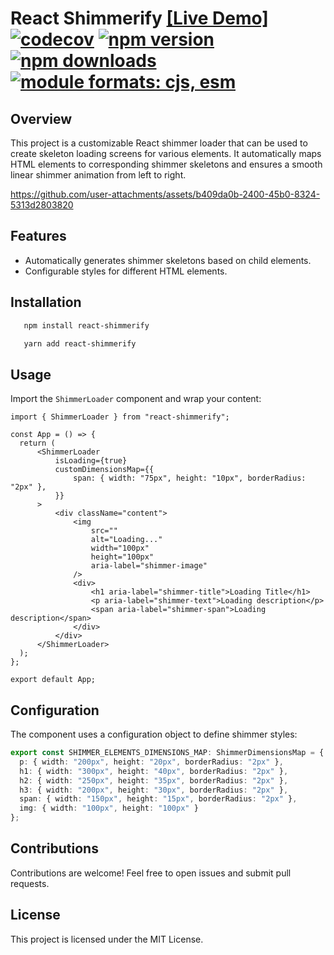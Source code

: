 # React Shimmerify [[Live Demo]](https://react-shimmerify.netlify.app) [![codecov](https://codecov.io/gh/pritishvaidya/react-shimmerify/branch/master/graph/badge.svg?token=NFC4YGNEJX)](https://codecov.io/gh/pritishvaidya/react-shimmerify) [![npm version](https://badge.fury.io/js/react-shimmerify.svg)](https://badge.fury.io/js/react-shimmerify) [![npm downloads](https://img.shields.io/npm/dt/react-shimmerify.svg)](https://npm-stat.com/charts.html?package=react-shimmerify) <a href="https://github.com/pritishvaidya/react-shimmerify/blob/master/README.md"><img src="https://img.shields.io/badge/module%20formats-cjs%2C%20esm-green.svg" alt="module formats: cjs, esm"></a>

## Overview

This project is a customizable React shimmer loader that can be used to create skeleton loading screens for various elements. It automatically maps HTML elements to corresponding shimmer skeletons and ensures a smooth linear shimmer animation from left to right.


https://github.com/user-attachments/assets/b409da0b-2400-45b0-8324-5313d2803820


## Features

- Automatically generates shimmer skeletons based on child elements.
- Configurable styles for different HTML elements.

## Installation

```sh
   npm install react-shimmerify 
```
```sh
   yarn add react-shimmerify 
```

## Usage

Import the `ShimmerLoader` component and wrap your content:

```tsx
import { ShimmerLoader } from "react-shimmerify";

const App = () => {
  return (
      <ShimmerLoader
          isLoading={true}
          customDimensionsMap={{
              span: { width: "75px", height: "10px", borderRadius: "2px" },
          }}
      >
          <div className="content">
              <img
                  src=""
                  alt="Loading..."
                  width="100px"
                  height="100px"
                  aria-label="shimmer-image"
              />
              <div>
                  <h1 aria-label="shimmer-title">Loading Title</h1>
                  <p aria-label="shimmer-text">Loading description</p>
                  <span aria-label="shimmer-span">Loading description</span>
              </div>
          </div>
      </ShimmerLoader>
  );
};

export default App;
```

## Configuration

The component uses a configuration object to define shimmer styles:

```ts
export const SHIMMER_ELEMENTS_DIMENSIONS_MAP: ShimmerDimensionsMap = {
  p: { width: "200px", height: "20px", borderRadius: "2px" },
  h1: { width: "300px", height: "40px", borderRadius: "2px" },
  h2: { width: "250px", height: "35px", borderRadius: "2px" },
  h3: { width: "200px", height: "30px", borderRadius: "2px" },
  span: { width: "150px", height: "15px", borderRadius: "2px" },
  img: { width: "100px", height: "100px" }
};
```

## Contributions

Contributions are welcome! Feel free to open issues and submit pull requests.

## License

This project is licensed under the MIT License.

